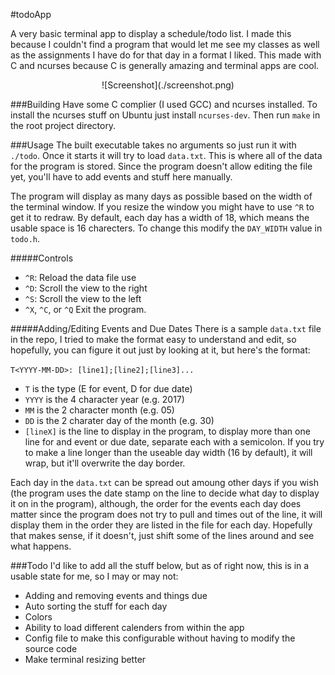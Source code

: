 #todoApp

A very basic terminal app to display a schedule/todo list.  I made this because I couldn't find a program that would let me see my classes as well as the assignments I have do for that day in a format I liked.  This made with C and ncurses because C is generally amazing and terminal apps are cool.

<center>![Screenshot](./screenshot.png) </center>

###Building
Have some C complier (I used GCC) and ncurses installed.  To install the ncurses stuff on Ubuntu just install `ncurses-dev`.  Then run `make` in the root project directory.

###Usage
The built executable takes no arguments so just run it with `./todo`.  Once it starts it will try to load `data.txt`.  This is where all of the data for the program is stored.  Since the program doesn't allow editing the file yet, you'll have to add events and stuff here manually.

The program will display as many days as possible based on the width of the terminal window.  If you resize the window you might have to use `^R` to get it to redraw.  By default, each day has a width of 18, which means the usable space is 16 charecters.  To change this modify the `DAY_WIDTH` value in `todo.h`.

#####Controls
- `^R`: Reload the data file use
- `^D`: Scroll the view to the right
- `^S`: Scroll the view to the left
- `^X`, `^C`, or `^Q` Exit the program.

#####Adding/Editing Events and Due Dates
There is a sample `data.txt` file in the repo, I tried to make the format easy to understand and edit, so hopefully, you can figure it out just by looking at it, but here's the format:

```T<YYYY-MM-DD>: [line1];[line2];[line3]...```

- `T` is the type (E for event, D for due date)
- `YYYY` is the 4 character year (e.g. 2017)
- `MM` is the 2 character month (e.g. 05)
- `DD` is the 2 charater day of the month (e.g. 30)
- `[lineX]` is the line to display in the program, to display more than one line for and event or due date, separate each with a semicolon.  If you try to make a line longer than the useable day width (16 by default), it will wrap, but it'll overwrite the day border.

Each day in the `data.txt` can be spread out amoung other days if you wish (the program uses the date stamp on the line to decide what day to display it on in the program), although, the order for the events each day does matter since the program does not try to pull and times out of the line, it will display them in the order they are listed in the file for each day.  Hopefully that makes sense, if it doesn't, just shift some of the lines around and see what happens.

###Todo
I'd like to add all the stuff below, but as of right now, this is in a usable state for me, so I may or may not:

- Adding and removing events and things due
- Auto sorting the stuff for each day
- Colors
- Ability to load different calenders from within the app
- Config file to make this configurable without having to modify the source code
- Make terminal resizing better
